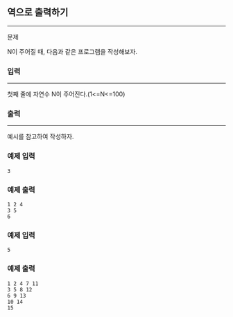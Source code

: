 ## 역으로 출력하기
***
문제

N이 주어질 때, 다음과 같은 프로그램을 작성해보자.  

 
### 입력
***
첫째 줄에 자연수 N이 주어진다.(1<=N<=100)




 
### 출력
***
예시를 참고하여 작성하자.

 
### 예제 입력
```
3 
```
### 예제 출력
```
1 2 4
3 5
6 
```
 
### 예제 입력
```
5
```
### 예제 출력
```
1 2 4 7 11
3 5 8 12 
6 9 13 
10 14
15 
```
